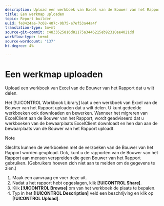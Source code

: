 ```yaml
---
description: Upload een werkboek van Excel van de Bouwer van het Rapport dat u wilt delen.
title: Een werkmap uploaden
topic: Report builder
uuid: fe0424ae-7c68-407c-9b75-e7ef53a44a4f
translation-type: tm+mt
source-git-commit: c4833525816d81175a3446215eb92310ee4021dd
workflow-type: tm+mt
source-wordcount: '137'
ht-degree: 4%

---
```



# Een werkmap uploaden

Upload een werkboek van Excel van de Bouwer van het Rapport dat u wilt delen.

Het [!UICONTROL Workbook Library] laat u een werkboek van Excel van de Bouwer van het Rapport uploaden dat u wilt delen. U kunt gedeelde werkboeken ook downloaden en bewerken. Wanneer het migreren van ExcelClient aan de Bouwer van het Rapport, wordt geadviseerd dat u werkboeken van de bewaarplaats ExcelClient downloadt en hen dan aan de bewaarplaats van de Bouwer van het Rapport uploadt.

>[!NOTE]
>
>Slechts kunnen de werkboeken met de verzoeken van de Bouwer van het Rapport worden geupload. Ook, kunt u de rapporten van de Bouwer van het Rapport aan mensen verspreiden die geen Bouwer van het Rapport gebruiken. (Gebruikers hoeven zich niet aan te melden om de gegevens te zien.)

1. Maak een aanvraag en voer deze uit.
1. Nadat u het rapport hebt opgeslagen, klik **[!UICONTROL Share]**.
1. Klik **[!UICONTROL Browse]** om van het werkboek de plaats te bepalen.
1. Typ in het **[!UICONTROL Description]** veld een beschrijving en klik op **[!UICONTROL Upload]**.

